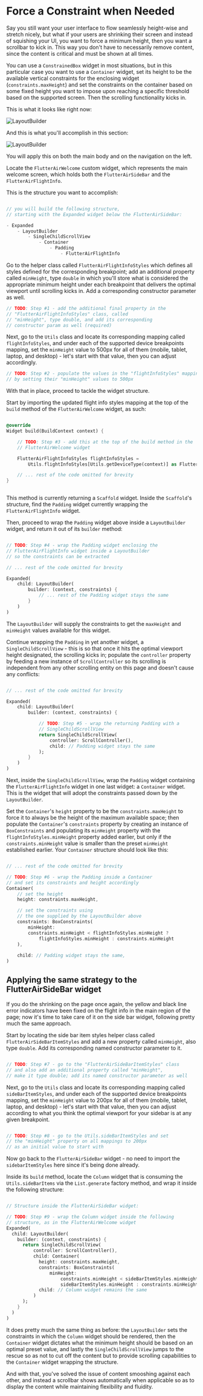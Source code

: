 # Force a Constraint when Needed

Say you still want your user interface to flow seamlessly height-wise and stretch nicely, but what if your users are shrinking their screen and instead of squishing your UI, you want to force a minimum height, then you want a scrollbar to kick in. This way you don't have to necessarily remove content, since the content is critical and must be shown at all times.

You can use a ```ConstrainedBox``` widget in most situations, but in this particular case you want to use a ```Container``` widget, set its height to be the available vertical constraints for the enclosing widget (```constraints.maxHeight```) and set the constraints on the container based on some fixed height you want to impose upon reaching a specific threshold based on the supported screen. Then the scrolling functionality kicks in.

This is what it looks like right now:

![LayoutBuilder](https://romanejaquez.github.io/responsive-ui-flutter-workshop/images/layoutconstraints_bad.gif)

And this is what you'll accomplish in this section:

![LayoutBuilder](https://romanejaquez.github.io/responsive-ui-flutter-workshop/images/layoutconstraints_scroll.gif)

You will apply this on both the main body and on the navigation on the left.

Locate the ```FlutterAirWelcome``` custom widget, which represents the main welcome screen, which holds both the ```FlutterAirSideBar``` and the ```FlutterAirFlightInfo```.

This is the structure you want to accomplish:

```dart

// you will build the following structure, 
// starting with the Expanded widget below the FlutterAirSideBar:

- Expanded
    - LayoutBuilder
        - SingleChildScrollView
            - Container
                - Padding
                    - FlutterAirFlightInfo

```

Go to the helper class called ```FlutterAirFlightInfoStyles``` which defines all styles defined for the corresponding breakpoint; add an additional property called ```minHeight```, type ```double``` in which you'll store what is considered the appropriate minimum height under each breakpoint that delivers the optimal viewport until scrolling kicks in. Add a corresponding constructor parameter as well.

```dart
// TODO: Step #1 - add the additional final property in the
// "FlutterAirFlightInfoStyles" class, called
// "minHeight", type double, and add its corresponding
// constructor param as well (required)
```

Next, go to the ```Utils``` class and locate its corresponding mapping called ```flightInfoStyles```, and under each of the supported device breakpoints mapping, set the ```minHeight``` value to 500px for all of them (mobile, tablet, laptop, and desktop) - let's start with that value, then you can adjust accordingly.

```dart
// TODO: Step #2 - populate the values in the "flightInfoStyles" mapping
// by setting their "minHeight" values to 500px
```

With that in place, proceed to tackle the widget structure.

Start by importing the updated flight info styles mapping at the top of the ```build``` method of the ```FlutterAirWelcome``` widget, as such:

```dart

@override
Widget build(BuildContext context) {

    // TODO: Step #3 - add this at the top of the build method in the 
    // FlutterAirWelcome widget

    FlutterAirFlightInfoStyles flightInfoStyles = 
        Utils.flightInfoStyles[Utils.getDeviceType(context)] as FlutterAirFlightInfoStyles;

    // ... rest of the code omitted for brevity
}
    
```

This method is currently returning a ```Scaffold``` widget. Inside the ```Scaffold```'s structure, find the ```Padding``` widget currently wrapping the ```FlutterAirFlightInfo``` widget.

Then, proceed to wrap the ```Padding``` widget above inside a ```LayoutBuilder``` widget, and return it out of its ```builder``` method:


```dart

// TODO: Step #4 - wrap the Padding widget enclosing the
// FlutterAirFlightInfo widget inside a LayoutBuilder
// so the constraints can be extracted

// ... rest of the code omitted for brevity

Expanded(
    child: LayoutBuilder(
        builder: (context, constraints) {
            // ... rest of the Padding widget stays the same
        }
    )
)

```

The ```LayoutBuilder``` will supply the constraints to get the ```maxHeight``` and ```minHeight``` values available for this widget.

Continue wrapping the ```Padding``` in yet another widget, a ```SingleChildScrollView``` - this is so that once it hits the optimal viewport height designated, the scrolling kicks in; populate the ```controller``` property by feeding a new instance of ```ScrollController``` so its scrolling is independent from any other scrolling entity on this page and doesn't cause any conflicts:

```dart

// ... rest of the code omitted for brevity

Expanded(
    child: LayoutBuilder(
        builder: (context, constraints) {

            // TODO: Step #5 - wrap the returning Padding with a
            // SingleChildScrollView
            return SingleChildScrollView(
                controller: ScrollController(),
                child: // Padding widget stays the same
            );
        }
    )
)

```

Next, inside the ```SingleChildScrollView```, wrap the ```Padding``` widget containing the ```FlutterAirFlightInfo``` widget in one last widget:  a ```Container``` widget. This is the widget that will adopt the constraints passed down by the ```LayoutBuilder```.

Set the ```Container```'s ```height``` property to be the ```constraints.maxHeight``` to force it to always be the height of the maximum available space; then populate the ```Container```'s ```constraints``` property by creating an instance of ```BoxConstraints``` and populating its ```minHeight``` property with the ```flightInfoStyles.minHeight``` property added earlier, but only if the ```constraints.minHeight``` value is smaller than the preset ```minHeight``` established earlier. Your ```Container``` structure should look like this:

```dart

// ... rest of the code omitted for brevity

// TODO: Step #6 - wrap the Padding inside a Container
// and set its constraints and height accordingly
Container(
    // set the height
    height: constraints.maxHeight,

    // set the constraints using
    // the one supplied by the LayoutBuilder above
    constraints: BoxConstraints(
        minHeight: 
        constraints.minHeight < flightInfoStyles.minHeight ? 
            flightInfoStyles.minHeight : constraints.minHeight
    ),
    
    child: // Padding widget stays the same,
)
```

## Applying the same strategy to the FlutterAirSideBar widget

If you do the shrinking on the page once again, the yellow and black line error indicators have been fixed on the flight info in the main region of the page; now it's time to take care of it on the side bar widget, following pretty much the same approach.

Start by locating the side bar item styles helper class called ```FlutterAirSideBarItemStyles``` and add a new property called ```minHeight```, also type ```double```. Add its corresponding named constructor parameter to it.

```dart

// TODO: Step #7 - go to the "FlutterAirSideBarItemStyles" class
// and also add an additional property called "minHeight",
// make it type double; add its named constructor parameter as well

```

Next, go to the ```Utils``` class and locate its corresponding mapping called ```sideBarItemStyles```, and under each of the supported device breakpoints mapping, set the ```minHeight``` value to 200px for all of them (mobile, tablet, laptop, and desktop) - let's start with that value, then you can adjust according to what you think the optimal viewport for your sidebar is at any given breakpoint.

```dart

// TODO: Step #8 - go to the Utils.sideBarItemStyles and set
// the "minHeight" property on all mappings to 200px
// as an initial value to start with

```


Now go back to the ```FlutterAirSideBar``` widget - no need to import the ```sidebarItemStyles``` here since it's being done already.

Inside its ```build``` method, locate the ```Column``` widget that is consuming the ```Utils.sideBarItems``` via the ```List.generate``` factory method, and wrap it inside the following structure:

```dart

// Structure inside the FlutterAirSideBar widget:

// TODO: Step #9 - wrap the Column widget inside the following
// structure, as in the FlutterAirWelcome widget
Expanded( 
  child: LayoutBuilder(
    builder: (context, constraints) {
      return SingleChildScrollView(
          controller: ScrollController(),
          child: Container(
            height: constraints.maxHeight,
            constraints: BoxConstraints(
                minHeight: 
                    constraints.minHeight < sideBarItemStyles.minHeight ?
                    sideBarItemStyles.minHeight : constraints.minHeight),
            child: // Column widget remains the same
          )
      );
    }
  )
)

```

It does pretty much the same thing as before: the ```LayoutBuilder``` sets the constraints in which the ```Column``` widget should be rendered, then the ```Container``` widget dictates what the minimum height should be based on an optimal preset value, and lastly the ```SingleChildScrollView``` jumps to the rescue so as not to cut off the content but to provide scrolling capabilities to the ```Container``` widget wrapping the structure.

And with that, you've solved the issue of content smooshing against each other, and instead a scrollbar shows automatically when applicable so as to display the content while maintaining flexibility and fluidity.
